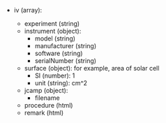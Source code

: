 - iv (array<object>):
  - experiment (string)
  - instrument (object):
    - model (string)
    - manufacturer (string)
    - software (string)
    - serialNumber (string)
  - surface (object): for example, area of solar cell
     - SI (number): 1
     - unit (string): cm^2
  - jcamp (object):
    - filename
  - procedure (html)
  - remark (html)
